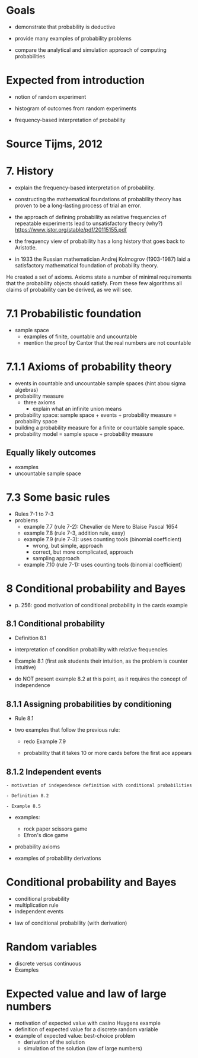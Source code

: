 
# Goals

- demonstrate that probability is deductive

- provide many examples of probability problems

- compare the analytical and simulation approach of computing probabilities

# Expected from introduction

- notion of random experiment

- histogram of outcomes from random experiments

- frequency-based interpretation of probability

# Source Tijms, 2012

# 7. History

- explain the frequency-based interpretation of probability.

- constructing the mathematical foundations of probability theory has proven to be a long-lasting process of trial an error.  

- the approach of defining probability as relative frequencies of repeatable experiments lead to unsatisfactory theory (why?)
https://www.jstor.org/stable/pdf/20115155.pdf

- the frequency view of probability has a long history that goes back to Aristotle.

- in 1933 the Russian mathematician Andrej Kolmogrov (1903-1987) laid a satisfactory mathematical foundation of probability theory.

He created a set of axioms. Axioms state a number of minimal requirements that the probability objects should satisfy. From these few algorithms all claims of probability can be derived, as we will see.

# 7.1 Probabilistic foundation

- sample space
    - examples of finite, countable and uncountable
    - mention the proof by Cantor that the real numbers are not countable

# 7.1.1 Axioms of probability theory
- events in countable and uncountable sample spaces (hint abou sigma algebras)
- probability measure
    - three axioms
        - explain what an infinite union means
- probability space: sample space + events + probability measure = probability space
- building a probability measure for a finite or countable sample space.
- probability model = sample space + probability measure

## Equally likely outcomes
- examples
- uncountable sample space

# 7.3 Some basic rules
- Rules 7-1 to 7-3
- problems
    - example 7.7 (rule 7-2): Chevalier de Mere to Blaise Pascal 1654
    - example 7.8 (rule 7-3, addition rule, easy)
    - example 7.9 (rule 7-3): uses counting tools (binomial coefficient)
        - wrong, but simple, approach
        - correct, but more complicated, approach
        - sampling approach
    - example 7.10 (rule 7-1): uses counting tools (binomial coefficient)

# 8 Conditional probability and Bayes

- p. 256: good motivation of conditional probability in the cards example

## 8.1 Conditional probability

- Definition 8.1

- interpretation of condition probability with relative frequencies

- Example 8.1 (first ask students their intuition, as the problem is counter intuitive)

- do NOT present example 8.2 at this point, as it requires the concept of independence

## 8.1.1 Assigning probabilities by conditioning

- Rule 8.1

- two examples that follow the previous rule:

    - redo Example 7.9

    - probability that it takes 10 or more cards before the first ace appears

## 8.1.2 Independent events

    - motivation of independence definition with conditional probabilities

    - Definition 8.2

    - Example 8.5
* examples: 

    - rock paper scissors game
    - Efron's dice game

- probability axioms
* examples of probability derivations

# Conditional probability and Bayes

- conditional probability
- multiplication rule
- independent events
* law of conditional probability (with derivation)

# Random variables

- discrete versus continuous
- Examples

# Expected value and law of large numbers

- motivation of expected value with casino Huygens example
- definition of expected value for a discrete random variable
- example of expected value: best-choice problem
    - derivation of the solution
    * simulation of the solution (law of large numbers)

